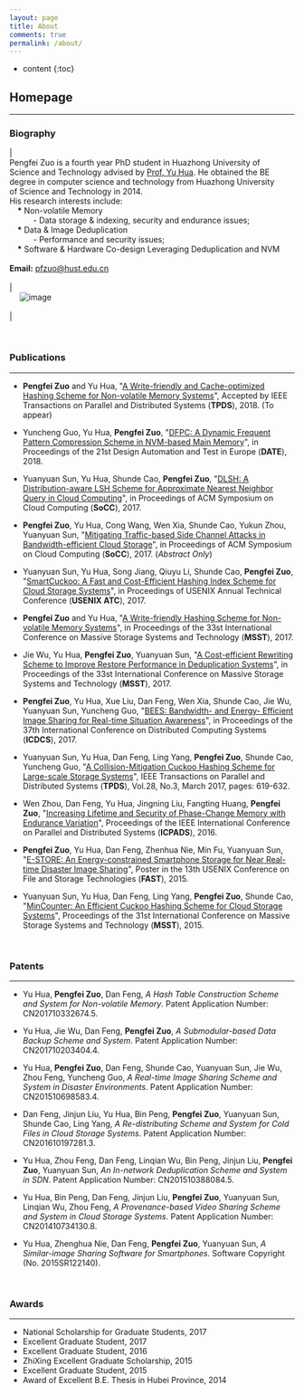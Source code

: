 ```yaml
---
layout: page
title: About
comments: true
permalink: /about/
---
```


* content
{:toc}

## Homepage

---
 

### Biography

 
| <br> Pengfei Zuo is a fourth year PhD student in Huazhong University of <br>Science and Technology advised by [Prof. Yu Hua](https://csyhua.github.io/csyhua/index.html). He obtained the BE <br>degree in computer science and technology from Huazhong University <br>of Science and Technology in 2014. <br>His research interests include: <br> &emsp;**\*** Non-volatile Memory <br>&emsp;&emsp;&emsp;- Data storage & indexing, security and endurance issues; <br> &emsp;**\*** Data & Image Deduplication <br>&emsp;&emsp;&emsp;- Performance and security issues; <br> &emsp;**\***	Software & Hardware Co-design Leveraging Deduplication and NVM <br> <br> **Email:** pfzuo@hust.edu.cn  <br> <br>  | <br> &emsp; ![image](https://pfzuo.github.io/images/zuo.jpg) <br> <br> |

<br> 

### Publications

---

* **Pengfei Zuo** and Yu Hua, "[A Write-friendly and Cache-optimized Hashing Scheme for Non-volatile Memory Systems](https://csyhua.github.io/csyhua/hua-tpds2018-nvm.pdf)", Accepted by IEEE Transactions on Parallel and Distributed Systems (**TPDS**), 2018. (To appear)

* Yuncheng Guo, Yu Hua, **Pengfei Zuo**, "[DFPC: A Dynamic Frequent Pattern Compression Scheme in NVM-based Main Memory](https://csyhua.github.io/csyhua/hua-dfpc-date2018.pdf)", in Proceedings of the 21st Design Automation and Test in Europe (**DATE**), 2018.

* Yuanyuan Sun, Yu Hua, Shunde Cao, **Pengfei Zuo**, "[DLSH: A Distribution-aware LSH Scheme for Approximate Nearest Neighbor Query in Cloud Computing](https://csyhua.github.io/csyhua/hua-socc17.pdf)", in Proceedings of ACM Symposium on Cloud Computing (**SoCC**), 2017.

* **Pengfei Zuo**, Yu Hua, Cong Wang, Wen Xia, Shunde Cao, Yukun Zhou, Yuanyuan Sun, "[Mitigating Traffic-based Side Channel Attacks in Bandwidth-efficient Cloud Storage](dl.acm.org/citation.cfm?id=3132688)", in Proceedings of ACM Symposium on Cloud Computing (**SoCC**), 2017. (*Abstract Only*)

* Yuanyuan Sun, Yu Hua, Song Jiang, Qiuyu Li, Shunde Cao, **Pengfei Zuo**, "[SmartCuckoo: A Fast and Cost-Efficient Hashing Index Scheme for Cloud Storage Systems](https://csyhua.github.io/csyhua/hua-atc2017.pdf)", in Proceedings of USENIX Annual Technical Conference (**USENIX ATC**), 2017.

* **Pengfei Zuo** and Yu Hua, "[A Write-friendly Hashing Scheme for Non-volatile Memory Systems](https://csyhua.github.io/csyhua/hua-MSST2017-NVM.pdf)", in Proceedings of the 33st International Conference on Massive Storage Systems and Technology (**MSST**), 2017.

* Jie Wu, Yu Hua, **Pengfei Zuo**, Yuanyuan Sun, "[A Cost-efficient Rewriting Scheme to Improve Restore Performance in Deduplication Systems](https://csyhua.github.io/csyhua/hua-MSST2017-dedup.pdf)", in Proceedings of the 33st International Conference on Massive Storage Systems and Technology (**MSST**), 2017.

* **Pengfei Zuo**, Yu Hua, Xue Liu, Dan Feng, Wen Xia, Shunde Cao, Jie Wu, Yuanyuan Sun, Yuncheng Guo, "[BEES: Bandwidth- and Energy- Efficient Image Sharing for Real-time Situation Awareness](https://csyhua.github.io/csyhua/hua-ICDCS2017.pdf)", in Proceedings of the 37th International Conference on Distributed Computing Systems (**ICDCS**), 2017.

* Yuanyuan Sun, Yu Hua, Dan Feng, Ling Yang, **Pengfei Zuo**, Shunde Cao, Yuncheng Guo, "[A Collision-Mitigation Cuckoo Hashing Scheme for Large-scale Storage Systems](https://csyhua.github.io/csyhua/hua-TPDS2016.pdf)", IEEE Transactions on Parallel and Distributed Systems (**TPDS**), Vol.28, No.3, March 2017, pages: 619-632.

* Wen Zhou, Dan Feng, Yu Hua, Jingning Liu, Fangting Huang, **Pengfei Zuo**, "[Increasing Lifetime and Security of Phase-Change Memory with Endurance Variation](http://ieeexplore.ieee.org/stamp/stamp.jsp?arnumber=7823831)", Proceedings of the IEEE International Conference on Parallel and Distributed Systems (**ICPADS**), 2016.

* **Pengfei Zuo**, Yu Hua, Dan Feng, Zhenhua Nie, Min Fu, Yuanyuan Sun, "[E-STORE: An Energy-constrained Smartphone Storage for Near Real-time Disaster Image Sharing](https://csyhua.github.io/csyhua/hua-fast2015poster.pdf)", Poster in the 13th USENIX Conference on File and Storage Technologies (**FAST**), 2015.

* Yuanyuan Sun, Yu Hua, Dan Feng, Ling Yang, **Pengfei Zuo**, Shunde Cao, "[MinCounter: An Efficient Cuckoo Hashing Scheme for Cloud Storage Systems](https://csyhua.github.io/csyhua/hua-MSST2015.pdf)", Proceedings of the 31st International Conference on Massive Storage Systems and Technology (**MSST**), 2015.



<br> 

### Patents 

---
* Yu Hua, **Pengfei Zuo**, Dan Feng, *A Hash Table Construction Scheme and System for Non-volatile Memory*. Patent Application Number: CN201710332674.5. 

* Yu Hua, Jie Wu, Dan Feng, **Pengfei Zuo**, *A Submodular-based Data Backup Scheme and System*. Patent Application Number: CN201710203404.4. 

* Yu Hua, **Pengfei Zuo**, Dan Feng, Shunde Cao, Yuanyuan Sun, Jie Wu, Zhou Feng, Yuncheng Guo, *A Real-time Image Sharing Scheme and System in Disaster Environments*. Patent Application Number: CN201510698583.4. 

* Dan Feng, Jinjun Liu, Yu Hua, Bin Peng, **Pengfei Zuo**, Yuanyuan Sun, Shunde Cao, Ling Yang, *A Re-distributing Scheme and System for Cold Files in Cloud Storage Systems*. Patent Application Number: CN201610197281.3. 

* Yu Hua, Zhou Feng, Dan Feng, Linqian Wu, Bin Peng, Jinjun Liu, **Pengfei Zuo**, Yuanyuan Sun, *An In-network Deduplication Scheme and System in SDN*. Patent Application Number: CN201510388084.5. 

* Yu Hua, Bin Peng, Dan Feng, Jinjun Liu, **Pengfei Zuo**, Yuanyuan Sun, Linqian Wu, Zhou Feng, *A Provenance-based Video Sharing Scheme and System in Cloud Storage Systems*. Patent Application Number: CN201410734130.8. 

* Yu Hua, Zhenghua Nie, Dan Feng, **Pengfei Zuo**, Yuanyuan Sun, *A Similar-image Sharing Software for Smartphones*. Software Copyright (No. 2015SR122140).

<br> 

### Awards 

---
*  National Scholarship for Graduate Students, 2017
*  Excellent Graduate Student, 2017
*  Excellent Graduate Student, 2016
*  ZhiXing Excellent Graduate Scholarship, 2015
*  Excellent Graduate Student, 2015
*  Award of Excellent B.E. Thesis in Hubei Province, 2014



